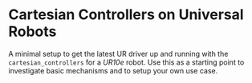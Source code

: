 # Cartesian Controllers on Universal Robots

A minimal setup to get the latest UR driver up and running with the `cartesian_controllers` for a *UR10e* robot.
Use this as a starting point to investigate basic mechanisms and to setup your own use case.
